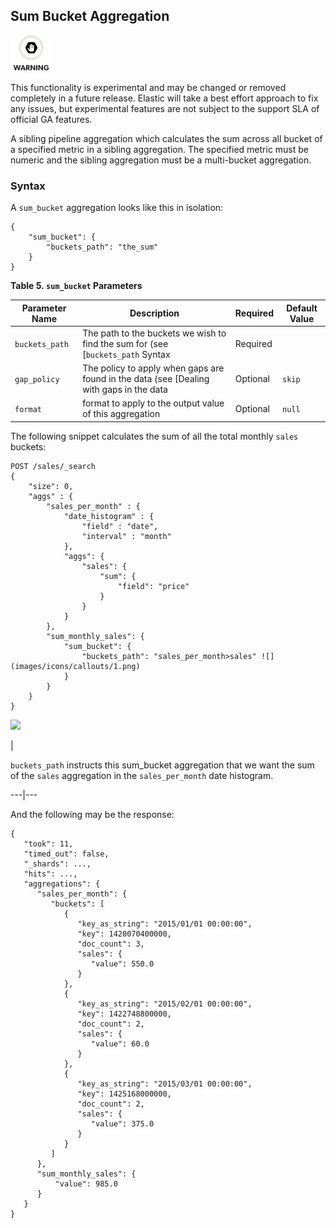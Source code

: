 ## Sum Bucket Aggregation

![Warning](images/icons/warning.png)

This functionality is experimental and may be changed or removed completely in a future release. Elastic will take a best effort approach to fix any issues, but experimental features are not subject to the support SLA of official GA features.

A sibling pipeline aggregation which calculates the sum across all bucket of a specified metric in a sibling aggregation. The specified metric must be numeric and the sibling aggregation must be a multi-bucket aggregation.

### Syntax

A `sum_bucket` aggregation looks like this in isolation:
    
    
    {
        "sum_bucket": {
            "buckets_path": "the_sum"
        }
    }

 **Table 5. `sum_bucket` Parameters**
 
Parameter Name| Description| Required| Default Value    
---|---|---|---    
`buckets_path`| The path to the buckets we wish to find the sum for (see [`buckets_path` Syntax| Required|     
`gap_policy`| The policy to apply when gaps are found in the data (see [Dealing with gaps in the data| Optional| `skip`    
`format`| format to apply to the output value of this aggregation| Optional| `null`  
  
  


The following snippet calculates the sum of all the total monthly `sales` buckets:
    
    
    POST /sales/_search
    {
        "size": 0,
        "aggs" : {
            "sales_per_month" : {
                "date_histogram" : {
                    "field" : "date",
                    "interval" : "month"
                },
                "aggs": {
                    "sales": {
                        "sum": {
                            "field": "price"
                        }
                    }
                }
            },
            "sum_monthly_sales": {
                "sum_bucket": {
                    "buckets_path": "sales_per_month>sales" ![](images/icons/callouts/1.png)
                }
            }
        }
    }

![](images/icons/callouts/1.png)

| 

`buckets_path` instructs this sum_bucket aggregation that we want the sum of the `sales` aggregation in the `sales_per_month` date histogram.   
  
---|---  
  
And the following may be the response:
    
    
    {
       "took": 11,
       "timed_out": false,
       "_shards": ...,
       "hits": ...,
       "aggregations": {
          "sales_per_month": {
             "buckets": [
                {
                   "key_as_string": "2015/01/01 00:00:00",
                   "key": 1420070400000,
                   "doc_count": 3,
                   "sales": {
                      "value": 550.0
                   }
                },
                {
                   "key_as_string": "2015/02/01 00:00:00",
                   "key": 1422748800000,
                   "doc_count": 2,
                   "sales": {
                      "value": 60.0
                   }
                },
                {
                   "key_as_string": "2015/03/01 00:00:00",
                   "key": 1425168000000,
                   "doc_count": 2,
                   "sales": {
                      "value": 375.0
                   }
                }
             ]
          },
          "sum_monthly_sales": {
              "value": 985.0
          }
       }
    }
